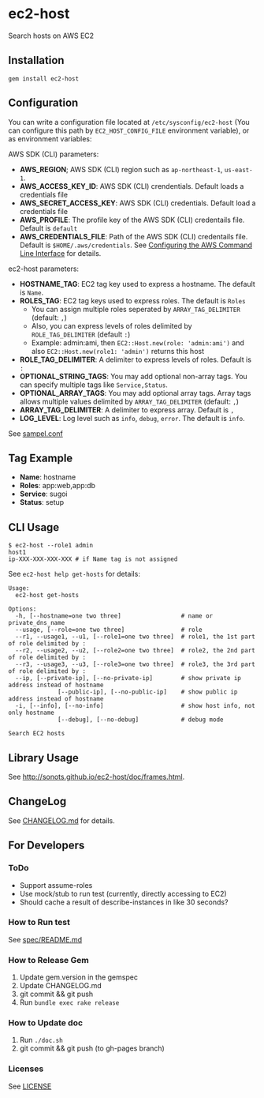 # ec2-host

Search hosts on AWS EC2

## Installation

```
gem install ec2-host
```

## Configuration

You can write a configuration file located at `/etc/sysconfig/ec2-host` (You can configure this path by `EC2_HOST_CONFIG_FILE` environment variable), or as environment variables:

AWS SDK (CLI) parameters:

* **AWS_REGION**; AWS SDK (CLI) region such as `ap-northeast-1`, `us-east-1`. 
* **AWS_ACCESS_KEY_ID**: AWS SDK (CLI) crendentials. Default loads a credentials file
* **AWS_SECRET_ACCESS_KEY**: AWS SDK (CLI) credentials. Default load a credentials file
* **AWS_PROFILE**: The profile key of the AWS SDK (CLI) credentails file. Default is `default`
* **AWS_CREDENTIALS_FILE**: Path of the AWS SDK (CLI) credentails file. Default is `$HOME/.aws/credentials`. See [Configuring the AWS Command Line Interface](http://docs.aws.amazon.com/cli/latest/userguide/cli-chap-getting-started.html#cli-config-files) for details. 

ec2-host parameters:

* **HOSTNAME_TAG**: EC2 tag key used to express a hostname. The default is `Name`.
* **ROLES_TAG**: EC2 tag keys used to express roles. The default is `Roles`
  * You can assign multiple roles seperated by `ARRAY_TAG_DELIMITER` (default: `,`)
  * Also, you can express levels of roles delimited by `ROLE_TAG_DELIMITER` (default `:`)
  * Example: admin:ami, then `EC2::Host.new(role: 'admin:ami')` and also `EC2::Host.new(role1: 'admin')` returns this host
* **ROLE_TAG_DELIMITER**: A delimiter to express levels of roles. Default is `:`
* **OPTIONAL_STRING_TAGS**: You may add optional non-array tags. You can specify multiple tags like `Service,Status`. 
* **OPTIONAL_ARRAY_TAGS**: You may add optional array tags. Array tags allows multiple values delimited by `ARRAY_TAG_DELIMITER` (default: `,`)
* **ARRAY_TAG_DELIMITER**: A delimiter to express array. Default is `,`
* **LOG_LEVEL**: Log level such as `info`, `debug`, `error`. The default is `info`. 

See [sampel.conf](./sample.conf)

## Tag Example

* **Name**: hostname
* **Roles**: app:web,app:db
* **Service**: sugoi
* **Status**: setup

## CLI Usage

```
$ ec2-host --role1 admin
host1
ip-XXX-XXX-XXX-XXX # if Name tag is not assigned
```

See `ec2-host help get-hosts` for details:

```
Usage:
  ec2-host get-hosts

Options:
  -h, [--hostname=one two three]                 # name or private_dns_name
  --usage, [--role=one two three]                # role
  --r1, --usage1, --u1, [--role1=one two three]  # role1, the 1st part of role delimited by :
  --r2, --usage2, --u2, [--role2=one two three]  # role2, the 2nd part of role delimited by :
  --r3, --usage3, --u3, [--role3=one two three]  # role3, the 3rd part of role delimited by :
  --ip, [--private-ip], [--no-private-ip]        # show private ip address instead of hostname
              [--public-ip], [--no-public-ip]    # show public ip address instead of hostname
  -i, [--info], [--no-info]                      # show host info, not only hostname
              [--debug], [--no-debug]            # debug mode

Search EC2 hosts
```

## Library Usage

See http://sonots.github.io/ec2-host/doc/frames.html.

## ChangeLog

See [CHANGELOG.md](CHANGELOG.md) for details.

## For Developers

### ToDo

* Support assume-roles
* Use mock/stub to run test (currently, directly accessing to EC2)
* Should cache a result of describe-instances in like 30 seconds?

### How to Run test

See [spec/README.md](spec/README.md)

### How to Release Gem

1. Update gem.version in the gemspec
2. Update CHANGELOG.md
3. git commit && git push
4. Run `bundle exec rake release`

### How to Update doc

1. Run `./doc.sh`
2. git commit && git push (to gh-pages branch)

### Licenses

See [LICENSE](LICENSE)

